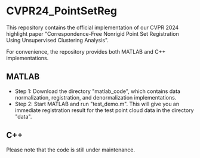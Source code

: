 # CVPR24_PointSetReg
This repository contains the official implementation of our CVPR 2024 highlight paper "Correspondence-Free Nonrigid Point Set Registration Using Unsupervised Clustering Analysis". 

For convenience, the repository provides both MATLAB and C++ implementations. 

## MATLAB 
- Step 1: Download the directory "matlab_code", which contains data normalization, registration, and denormalization implementations. 
- Step 2: Start MATLAB and run "test_demo.m". This will give you an immediate registration result for the test point cloud data in the directory "data". 

  


## C++

Please note that the code is still under maintenance.  



